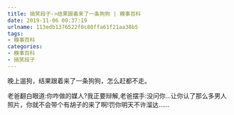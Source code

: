 ```yaml
---
title: 搞笑段子->结果跟着来了一条狗狗 | 糗事百科
date: 2019-11-06 00:37:19
urlname: 113edb1376522f0c80ffa61f21aa38b5
tags: 
- 糗事百科
categories:
- 糗事百科
- 搞笑段子
---
```

晚上遛狗，结果跟着来了一条狗狗，怎么赶都不走。

老爸翻白眼道:你咋做的媒人?我正要辩解,老爸摆手:没问你...让你认了那么多男人照片，你就不会带个有胡子的来了啊!罚你明天不许溜达……



